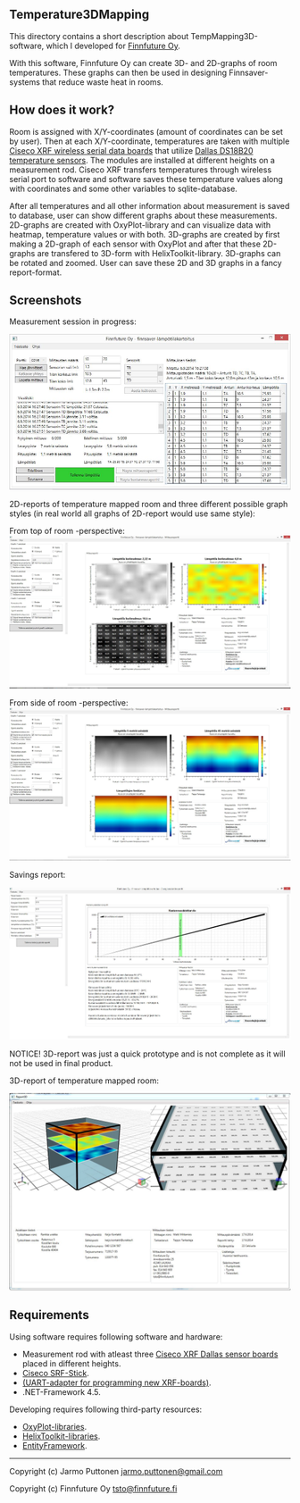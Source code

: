 Temperature3DMapping
------
This directory contains a short description about TempMapping3D-software, which I developed for [Finnfuture Oy](http://finnfuture.fi/jarjestelmat/3d-lampotilakartoitus/).

With this software, Finnfuture Oy can create 3D- and 2D-graphs of room temperatures. These graphs can then be used in designing Finnsaver-systems that reduce waste heat in rooms.

How does it work?
-------------
Room is assigned with X/Y-coordinates (amount of coordinates can be set by user). Then at each X/Y-coordinate, temperatures are taken with multiple [Ciseco XRF wireless serial data boards](http://shop.ciseco.co.uk/xrf-wireless-rf-radio-uart-serial-data-module-xbee-shaped/) that utilize [Dallas DS18B20 temperature sensors](http://shop.ciseco.co.uk/temperature-xrf-development-sensor-dallas-ds18b20/). The modules are installed at different heights on a measurement rod. Ciseco XRF transfers temperatures through wireless serial port to software and software saves these temperature values along with coordinates and some other variables to sqlite-database.

After all temperatures and all other information about measurement is saved to database, user can show different graphs about these measurements. 2D-graphs are created with OxyPlot-library and can visualize data with heatmap, temperature values or with both. 3D-graphs are created by first making a 2D-graph of each sensor with OxyPlot and after that these 2D-graphs are transfered to 3D-form with HelixToolkit-library. 3D-graphs can be rotated and zoomed. User can save these 2D and 3D graphs in a fancy report-format.

Screenshots
-------

Measurement session in progress:

![picture](./images/measurement_in_progress.JPG?raw=true)

2D-reports of temperature mapped room and three different possible graph styles (in real world all graphs of 2D-report would use same style):


From top of room -perspective:
![picture](./images/2D_report.JPG?raw=true)   

From side of room -perspective:
![picture](./images/2D_report_from_side.JPG?raw=true)

Savings report:

![picture](./images/SavingsReport.JPG?raw=true)

NOTICE! 3D-report was just a quick prototype and is not complete as it will not be used in final product.

3D-report of temperature mapped room:

![picture](./images/3D_report.JPG?raw=true)  

Requirements
-----------

Using software requires following software and hardware: 

  - Measurement rod with atleast three [Ciseco XRF Dallas sensor boards](http://shop.ciseco.co.uk/temperature-xrf-development-sensor-dallas-ds18b20/) placed in different heights.
  - [Ciseco SRF-Stick](http://shop.ciseco.co.uk/srf-stick-868-915-mhz-easy-to-use-usb-radio/).
  - [(UART-adapter for programming new XRF-boards)](https://www.sparkfun.com/products/11812).
  - .NET-Framework 4.5.

Developing requires following third-party resources:

  - [OxyPlot-libraries](https://oxyplot.codeplex.com/).
  - [HelixToolkit-libraries](https://helixtoolkit.codeplex.com/).
  - [EntityFramework](http://msdn.microsoft.com/fi-fi/data/ef.aspx).

-------------------------------------------------------------------------------
Copyright (c) Jarmo Puttonen <jarmo.puttonen@gmail.com>

Copyright (c) Finnfuture Oy <tsto@finnfuture.fi>
